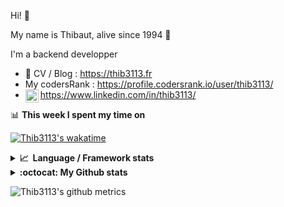 Hi! 👋

My name is Thibaut, alive since 1994 🍷

I'm a backend developper

-   📝 CV / Blog : https://thib3113.fr
-   My codersRank : https://profile.codersrank.io/user/thib3113/
-   <a href="https://www.linkedin.com/in/thib3113/"><img align="left" alt="Thib3113's Linkedin" width="21px" src="https://img.icons8.com/color/48/linkedin.png" /></a> https://www.linkedin.com/in/thib3113/

📊 **This week I spent my time on**

[![Thib3113's wakatime](https://github-readme-stats.vercel.app/api/wakatime?username=thib3113&layout=default&theme=dracula&langs_count=6&hide_title=true&hide_border=true)](https://wakatime.com/@thib3113)

<details>
  <summary><b>📈&nbsp;&nbsp;Language&nbsp;/&nbsp;Framework stats</b></summary>
  <br/>  
  <a href='https://profile.codersrank.io/user/thib3113/'>
  <img src='http://cr-skills-chart-widget.azurewebsites.net/api/api?username=thib3113&padding=30&skills=php,batchfile,javascript,less,mysql,reactjs,scss,shell,typescript,vue'>
  </a>
</details>

<details>
  <summary><b>:octocat: My Github stats</b></summary>
  <br/>  
  
  <img src="https://github-readme-stats.vercel.app/api?username=thib3113&theme=dracula&show_icons=true&" alt="Thib3113's GitHub stats" />

<!--START_SECTION:activity-->

1. 🚀 Published release [crowdsec-http-middleware/v0.0.6](https://github.com/thib3113/node-crowdsec/releases/tag/crowdsec-http-middleware/v0.0.6) in [thib3113/node-crowdsec](https://github.com/thib3113/node-crowdsec)
2. 🎉 Merged PR [#29](https://github.com/thib3113/node-crowdsec/pull/29) in [thib3113/node-crowdsec](https://github.com/thib3113/node-crowdsec)
3. 🚀 Published release [crowdsec-client-scenarios/v0.0.10](https://github.com/thib3113/node-crowdsec/releases/tag/crowdsec-client-scenarios/v0.0.10) in [thib3113/node-crowdsec](https://github.com/thib3113/node-crowdsec)
4. 🎉 Merged PR [#30](https://github.com/thib3113/node-crowdsec/pull/30) in [thib3113/node-crowdsec](https://github.com/thib3113/node-crowdsec)
5. 💪 Opened PR [#30](https://github.com/thib3113/node-crowdsec/pull/30) in [thib3113/node-crowdsec](https://github.com/thib3113/node-crowdsec)
 <!--END_SECTION:activity-->

</details>

![Thib3113's github metrics](https://gist.githubusercontent.com/thib3113/83a96e16f8bca103f1b0e376186c66ec/raw/github-metrics.svg)
